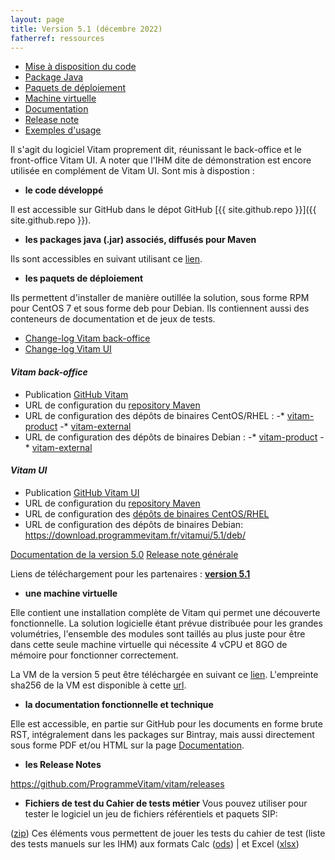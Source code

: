 ```yaml
---
layout: page
title: Version 5.1 (décembre 2022)
fatherref: ressources
---
```

* [Mise à disposition du code](#github)
* [Package Java](#java)
* [Paquets de déploiement](#déploiement)
* [Machine virtuelle](#vm)
* [Documentation](#doc)
* [Release note](#rn)
* [Exemples d'usage](#tests)


Il s'agit du logiciel Vitam proprement dit, réunissant le back-office et le front-office Vitam UI. A noter que l'IHM dite de démonstration est encore utilisée en complément de Vitam UI. Sont mis à dispostion :

<a name="github"></a>
* **le code développé**

Il est accessible sur GitHub dans le dépot GitHub [{{ site.github.repo }}]({{ site.github.repo }}).

<a name="java"></a>
* **les packages java (.jar) associés, diffusés pour Maven**

Ils sont accessibles en suivant utilisant ce [lien](https://download.programmevitam.fr/vitam_repository/5.1/mvn_repo/).

<a name="déploiement"></a>
* **les paquets de déploiement**

Ils permettent d'installer de manière outillée la solution, sous forme RPM pour CentOS 7 et sous forme deb pour Debian. Ils contiennent aussi des conteneurs de documentation et de jeux de tests.


- [Change-log Vitam back-office](https://github.com/ProgrammeVitam/vitam/releases/download/5.1/changelog_vitam.5.1.pdf)  
- [Change-log Vitam UI](https://github.com/ProgrammeVitam/vitam-ui/releases/download/5.1/changelog-vitam-UI.5.1.pdf) 

#### *Vitam back-office*

- Publication [GitHub Vitam](https://github.com/ProgrammeVitam/vitam/tree/5.1)
- URL de configuration du [repository Maven](https://download.programmevitam.fr/vitam_repository/5.1/mvn_repo/) 
- URL de configuration des dépôts de binaires CentOS/RHEL :
-* [vitam-product](https://download.programmevitam.fr/vitam_repository/5.1/rpm/vitam-product/)
-* [vitam-external](https://download.programmevitam.fr/vitam_repository/5.1/rpm/vitam-external/)
- URL de configuration des dépôts de binaires Debian :
-* [vitam-product](https://download.programmevitam.fr/vitam_repository/5.1/deb/vitam-product/)
-* [vitam-external](https://download.programmevitam.fr/vitam_repository/5.1/deb/vitam-external/)


#### *Vitam UI*

- Publication [GitHub Vitam UI](https://github.com/ProgrammeVitam/vitam-ui/tree/5.1)
- URL de configuration du [repository Maven](https://download.programmevitam.fr/vitamui/5.1/mvn_repo/)
- URL de configuration des [dépôts de binaires CentOS/RHEL](https://download.programmevitam.fr/vitamui/5.1/rpm/)
- URL de configuration des dépôts de binaires Debian:
https://download.programmevitam.fr/vitamui/5.1/deb/


[Documentation de la version 5.0](https://www.programmevitam.fr/pages/documentation/)
[Release note générale](/ressources/RefCourant/Release_notes_5.0.pdf)  

Liens de téléchargement pour les partenaires :  [**version 5.1**](https://support.programmevitam.fr/releases/5.1/index.html)

<a name="vm"></a>
* **une machine virtuelle**

Elle contient une installation complète de Vitam qui permet une découverte fonctionnelle.
La solution logicielle étant prévue distribuée pour les grandes volumétries, l'ensemble des modules sont taillés au plus juste pour être dans cette seule machine virtuelle qui nécessite 4 vCPU et 8GO de mémoire pour fonctionner correctement.

La VM de la version 5 peut être téléchargée en suivant ce [lien](https://download.programmevitam.fr/vitam_repository/5.0/VM/demo_vitam_5.0.ova).
L'empreinte sha256 de la VM est disponible à cette [url](https://download.programmevitam.fr/vitam_repository/5.0/VM/demo_vitam_5.0.sha256).

<a name="doc"></a>  
* **la documentation fonctionnelle et technique**

Elle est accessible, en partie  sur GitHub pour les documents en forme brute RST, intégralement dans les packages sur Bintray, mais aussi directement sous forme PDF et/ou HTML sur la page [Documentation](/pages/documentation).

<a name="rn"></a>  
* **les Release Notes**

<https://github.com/ProgrammeVitam/vitam/releases>

<a name="tests"></a>  
* **Fichiers de test du Cahier de tests métier**
Vous pouvez utiliser pour tester le logiciel un jeu de fichiers référentiels et paquets SIP:

([zip](https://download.programmevitam.fr/jeux_de_tests/v5/Jeux_de_tests_fonctionnels_V5.zip)) Ces éléments vous permettent de jouer les tests du cahier de test (liste des tests manuels sur les IHM) aux formats Calc ([ods](/ressources/DocCourante/autres/fonctionnel/VITAM_cahier_de_recette_fonctionnel.ods)) \| et Excel ([xlsx](/ressources/DocCourante/autres/fonctionnel/VITAM_cahier_de_recette_fonctionnel.xlsx)) 